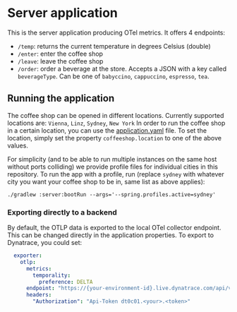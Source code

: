 # Server application 

This is the server application producing OTel metrics. 
It offers 4 endpoints:

- `/temp`: returns the current temperature in degrees Celsius (double)
- `/enter`: enter the coffee shop
- `/leave`: leave the coffee shop
- `/order`: order a beverage at the store. Accepts a JSON with a key called `beverageType`. Can be one of `babyccino`, `cappuccino`, `espresso`, `tea`.

## Running the application

The coffee shop can be opened in different locations.
Currently supported locations are: `Vienna`, `Linz`, `Sydney`, `New York`
In order to run the coffee shop in a certain location, you can use the [application.yaml](src/main/resources/application.yaml) file.
To set the location, simply set the property `coffeeshop.location` to one of the above values.

For simplicity (and to be able to run multiple instances on the same host without ports colliding) we provide profile files for individual cities in this repository. 
To run the app with a profile, run (replace `sydney` with whatever city you want your coffee shop to be in, same list as above applies): 

```shell
./gradlew :server:bootRun --args='--spring.profiles.active=sydney'
```

### Exporting directly to a backend

By default, the OTLP data is exported to the local OTel collector endpoint.
This can be changed directly in the application properties.
To export to Dynatrace, you could set: 

```yaml
  exporter:
    otlp:
      metrics:
        temporality:
          preference: DELTA
      endpoint: "https://{your-environment-id}.live.dynatrace.com/api/v2/otlp"
      headers:
        "Authorization": "Api-Token dt0c01.<your>.<token>"
```
